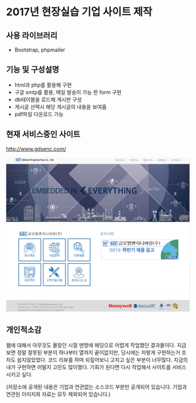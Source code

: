 2017년 현장실습 기업 사이트 제작
=============
## 사용 라이브러리
* Bootstrap, phpmailer

## 기능 및 구성설명
* html과 php를 활용해 구현
* 구글 smtp를 활용, 메일 발송이 가능 한 form 구현
* db테이블을 로드해 게시판 구성
* 게시글 선택시 해당 게시글의 내용을 보여줌
* pdf파일 다운로드 가능

## 현재 서비스중인 사이트
<http://www.gdsenc.com/>

![web screenshot](webview.PNG)

## 개인적소감

웹에 대해서 아무것도 몰랐던 시절 맨땅에 헤딩으로 어렵게 작업했던 결과물이다.
지금보면 정말 잘못된 부분이 하나부터 열까지 끝이없지만,
당시에는 저렇게 구현하는거 조차도 쉽지않았었다.
코드 리뷰를 하며 되짚어보니 고치고 싶은 부분이 너무많다.
지금의 내가 구현하면 어떨지 고민도 많이했다.
기회가 된다면 다시 작업해서 사이트를 서비스 시키고 싶다.

(저장소에 공개된 내용은 기업과 연관없는 소스코드 부분만 공개되어 있습니다. 
기업과 연관된 이미지와 자료는 모두 제외되어 있습니다.)
